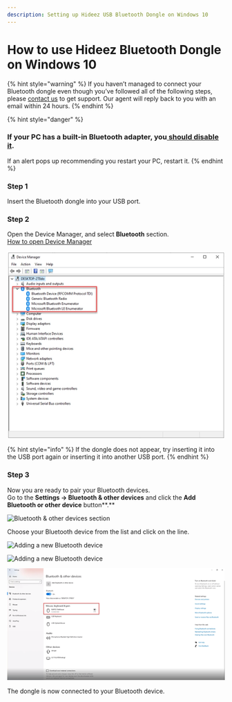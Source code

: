 ```yaml
---
description: Setting up Hideez USB Bluetooth Dongle on Windows 10
---
```


# How to use Hideez Bluetooth Dongle on Windows 10

{% hint style="warning" %}
If you haven’t managed to connect your Bluetooth dongle even though you’ve followed all of the following steps, please [contact us](https://hideez.com/pages/contact-hideez-support) to get support. Our agent will reply back to you with an email within 24 hours.
{% endhint %}

{% hint style="danger" %}
### If your PC has a built-in Bluetooth adapter, you[ should disable it](troubleshooting.md#how-to-disable-built-in-bluetooth-adapter).

If an alert pops up recommending you restart your PC, restart it.
{% endhint %}

### Step 1

Insert the Bluetooth dongle into your USB port.

### Step 2

Open the Device Manager, and select **Bluetooth** section.\
[How to open Device Manager](https://support.microsoft.com/en-us/windows/open-device-manager-a7f2db46-faaf-24f0-8b7b-9e4a6032fc8c)

![Bluetooth settings in Device Manager](../.gitbook/assets/ble2.jpg)

{% hint style="info" %}
If the dongle does not appear, try inserting it into the USB port again or inserting it into another USB port.
{% endhint %}

### Step 3

Now you are ready to pair your Bluetooth devices. \
Go to the **Settings -> Bluetooth & other devices** and click the **Add Bluetooth or other device** button**.**

![Bluetooth & other devices section](../.gitbook/assets/2021-02-03\_15-52-22.png)

Choose your Bluetooth device from the list and click on the line.

![Adding a new Bluetooth device](../.gitbook/assets/2021-02-03\_17-42-35.png)

![Adding a new Bluetooth device](../.gitbook/assets/2021-02-03\_17-44-45.png)

![](<../.gitbook/assets/image (4).png>)

The dongle is now connected to your Bluetooth device.
